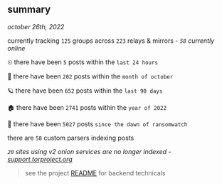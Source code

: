 
## summary
_october 26th, 2022_

currently tracking `125` groups across `223` relays & mirrors - _`58` currently online_

⏲ there have been `5` posts within the `last 24 hours`

🦈 there have been `202` posts within the `month of october`

🪐 there have been `652` posts within the `last 90 days`

🏚 there have been `2741` posts within the `year of 2022`

🦕 there have been `5027` posts `since the dawn of ransomwatch`

there are `58` custom parsers indexing posts

_`20` sites using v2 onion services are no longer indexed - [support.torproject.org](https://support.torproject.org/onionservices/v2-deprecation/)_

> see the project [README](https://github.com/joshhighet/ransomwatch#ransomwatch--) for backend technicals
